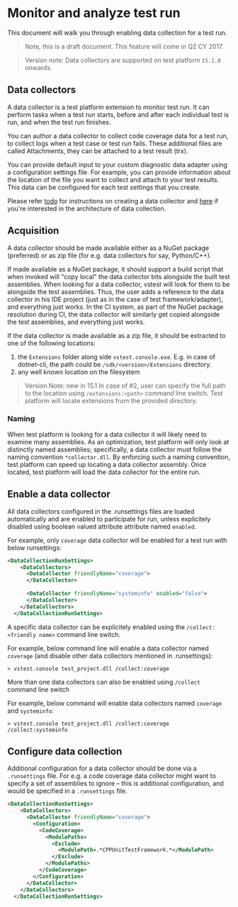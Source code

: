 # Monitor and analyze test run
This document will walk you through enabling data collection for a test run.

> Note, this is a draft document. This feature will come in Q2 CY 2017.

> Version note: Data collectors are supported on test platform `15.1.0` onwards.

## Data collectors
A data collector is a test platform extension to monitor test run. It can
perform tasks when a test run starts, before and after each individual test
is run, and when the test run finishes.

You can author a data collector to collect code coverage data for a test run,
to collect logs when a test case or test run fails. These additional files
are called Attachments, they can be attached to a test result (trx).

You can provide default input to your custom diagnostic data adapter using a
configuration settings file. For example, you can provide information about the
location of the file you want to collect and attach to your test results. This
data can be configured for each test settings that you create.

Please refer [todo]() for instructions on creating a data collector and [here](https://github.com/Microsoft/vstest-docs/blob/master/RFCs/0006-DataCollection-Protocol.md)
if you're interested in the architecture of data collection.

## Acquisition
A data collector should be made available either as a NuGet package (preferred)
or as zip file (for e.g. data collectors for say, Python/C++).
 
If made available as a NuGet package, it should support a build script that
when invoked will "copy local" the data collector bits alongside the built test
assemblies. When looking for a data collector, vstest will look for them to be
alongside the test assemblies. Thus, the user adds a reference to the data
collector in his IDE project (just as in the case of test framework/adapter),
and everything just works. In the CI system, as part of the NuGet package
resolution during CI, the data collector will similarly get copied alongside
the test assemblies, and everything just works.
 
If the data collector is made available as a zip file, it should be extracted
to one of the following locations:

1. the `Extensions` folder along side `vstest.console.exe`. E.g. in case of 
dotnet-cli, the path could be `/sdk/<version>/Extensions` directory.
2. any well known location on the filesystem
 
> Version Note: new in 15.1
In case of #2, user can specify the full path to the location using `/extensions:<path>`
command line switch. Test platform will locate extensions from the provided
directory.
 
### Naming
When test platform is looking for a data collector it will likely need to examine many
assemblies. As an optimization, test platform will only look at distinctly named
assemblies; specifically, a data collector must follow the naming convention
`*collector.dll`. By enforcing such a naming convention, test platform can speed up
locating a data collector assembly. Once located, test platform will load the data
collector for the entire run.
 
## Enable a data collector
All data collectors configured in the .runsettings files are loaded
automatically and are enabled to participate for run, unless explicitely disabled
using boolean valued attribute attribute named `enabled`.

For example, only `coverage` data collector will be enabled for a test run with
below runsettings:

```xml
<DataCollectionRunSettings> 
    <DataCollectors> 
      <DataCollector friendlyName="coverage">
      </DataCollector> 
  
      <DataCollector friendlyName="systeminfo" enabled="false">
      </DataCollector> 
    </DataCollectors> 
  </DataCollectionRunSettings>
```

A specific data collector can be explicitely enabled using the
`/collect:<friendly name>` command line switch.

For example, below command line will enable a data collector named `coverage` 
(and disable other data collectors mentioned in .runsettings):
```
> vstest.console test_project.dll /collect:coverage
```
 
More than one data collectors can also be enabled using `/collect` command line switch

For example, below command will enable data collectors named `coverage` and `systeminfo`:
```
> vstest.console test_project.dll /collect:coverage /collect:systeminfo
```

## Configure data collection
Additional configuration for a data collector should be done via a `.runsettings`
file. For e.g. a code coverage data collector might want to specify a set of
assemblies to ignore – this is additional configuration, and would be specified
in a `.runsettings` file.

```xml
<DataCollectionRunSettings> 
    <DataCollectors> 
      <DataCollector friendlyName="coverage"> 
        <Configuration> 
          <CodeCoverage> 
            <ModulePaths> 
              <Exclude> 
                <ModulePath>.*CPPUnitTestFramework.*</ModulePath> 
              </Exclude> 
            </ModulePaths> 
          </CodeCoverage> 
        </Configuration> 
      </DataCollector> 
    </DataCollectors> 
  </DataCollectionRunSettings>
```
